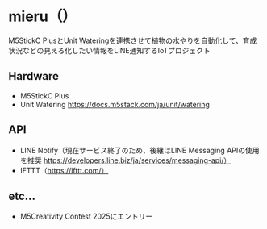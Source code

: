 # mieru（）
M5StickC PlusとUnit Wateringを連携させて植物の水やりを自動化して、育成状況などの見える化したい情報をLINE通知するIoTプロジェクト

## Hardware
- M5StickC Plus 
- Unit Watering https://docs.m5stack.com/ja/unit/watering

## API
- LINE Notify（現在サービス終了のため、後継はLINE Messaging APIの使用を推奨 https://developers.line.biz/ja/services/messaging-api/）
- IFTTT（https://ifttt.com/）

## etc...
- M5Creativity Contest 2025にエントリー
